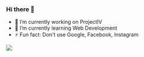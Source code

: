 ### Hi there 👋

- 🔭 I’m currently working on ProjectIV
- 🌱 I’m currently learning Web Development
- ⚡ Fun fact: Don't use Google, Facebook, Instagram

<img src="https://media.tenor.com/images/6b5ca1da98c3a9d8c9a35ac780dd412b/tenor.gif">
